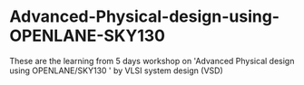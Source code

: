 # Advanced-Physical-design-using-OPENLANE-SKY130
These are the learning from 5 days workshop on 'Advanced Physical design using OPENLANE/SKY130 ' by VLSI system design (VSD)
